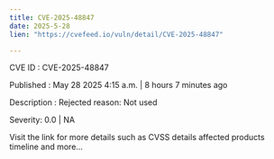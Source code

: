 ```yaml
---
title: CVE-2025-48847
date: 2025-5-28
lien: "https://cvefeed.io/vuln/detail/CVE-2025-48847"

---
```


CVE ID : CVE-2025-48847

Published :  May 28
2025
4:15 a.m. | 8 hours
7 minutes ago

Description : Rejected reason: Not used

Severity: 0.0 | NA

Visit the link for more details
such as CVSS details
affected products
timeline
and more...
